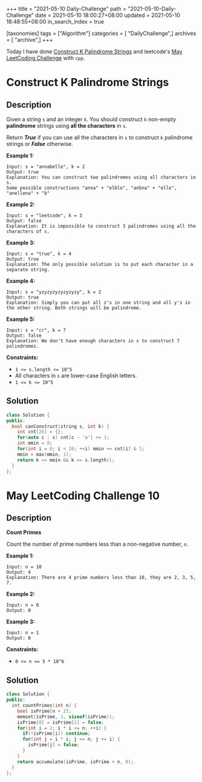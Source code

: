 +++
title = "2021-05-10 Daily-Challenge"
path = "2021-05-10-Daily-Challenge"
date = 2021-05-10 18:00:27+08:00
updated = 2021-05-10 18:48:55+08:00
in_search_index = true

[taxonomies]
tags = ["Algorithm"]
categories = [ "DailyChallenge",]
archives = [ "archive",]
+++

Today I have done [Construct K Palindrome Strings](https://leetcode.com/problems/construct-k-palindrome-strings/description/) and leetcode's [May LeetCoding Challenge](https://leetcode.com/explore/challenge/card/may-leetcoding-challenge-2021/599/week-2-may-8th-may-14th/3738/) with `cpp`.

<!-- more -->

# Construct K Palindrome Strings

## Description

Given a string `s` and an integer `k`. You should construct `k` non-empty **palindrome** strings using **all the characters** in `s`.

Return ***True*** if you can use all the characters in `s` to construct `k` palindrome strings or ***False*** otherwise.

 

**Example 1:**

```
Input: s = "annabelle", k = 2
Output: true
Explanation: You can construct two palindromes using all characters in s.
Some possible constructions "anna" + "elble", "anbna" + "elle", "anellena" + "b"
```

**Example 2:**

```
Input: s = "leetcode", k = 3
Output: false
Explanation: It is impossible to construct 3 palindromes using all the characters of s.
```

**Example 3:**

```
Input: s = "true", k = 4
Output: true
Explanation: The only possible solution is to put each character in a separate string.
```

**Example 4:**

```
Input: s = "yzyzyzyzyzyzyzy", k = 2
Output: true
Explanation: Simply you can put all z's in one string and all y's in the other string. Both strings will be palindrome.
```

**Example 5:**

```
Input: s = "cr", k = 7
Output: false
Explanation: We don't have enough characters in s to construct 7 palindromes.
```

 

**Constraints:**

- `1 <= s.length <= 10^5`
- All characters in `s` are lower-case English letters.
- `1 <= k <= 10^5`

## Solution

``` cpp
class Solution {
public:
  bool canConstruct(string s, int k) {
    int cnt[26] = {};
    for(auto c : s) cnt[c - 'a'] += 1;
    int mmin = 0;
    for(int i = 0; i < 26; ++i) mmin += cnt[i] & 1;
    mmin = max(mmin, 1);
    return k >= mmin && k <= s.length();
  }
};
```

# May LeetCoding Challenge 10

## Description

**Count Primes**

Count the number of prime numbers less than a non-negative number, `n`.

 

**Example 1:**

```
Input: n = 10
Output: 4
Explanation: There are 4 prime numbers less than 10, they are 2, 3, 5, 7.
```

**Example 2:**

```
Input: n = 0
Output: 0
```

**Example 3:**

```
Input: n = 1
Output: 0
```

 

**Constraints:**

- `0 <= n <= 5 * 10^6`

## Solution

``` cpp
class Solution {
public:
  int countPrimes(int n) {
    bool isPrime[n + 2];
    memset(isPrime, 1, sizeof(isPrime));
    isPrime[0] = isPrime[1] = false;
    for(int i = 2; i * i <= n; ++i) {
      if(!isPrime[i]) continue;
      for(int j = i * i; j <= n; j += i) {
        isPrime[j] = false;
      }
    }
    return accumulate(isPrime, isPrime + n, 0);
  }
};
```
